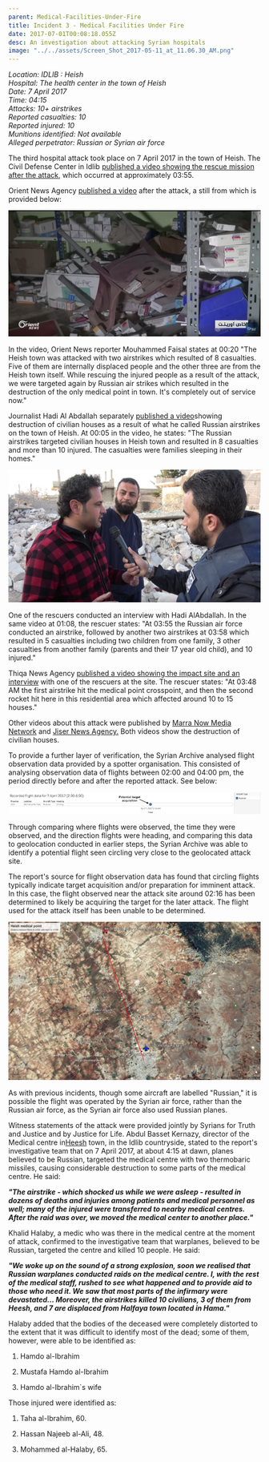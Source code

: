 ```yaml
---
parent: Medical-Facilities-Under-Fire
title: Incident 3 - Medical Facilities Under Fire
date: 2017-07-01T00:08:18.055Z
desc: An investigation about attacking Syrian hospitals
image: "../../assets/Screen_Shot_2017-05-11_at_11.06.30_AM.png"
---
```



*Location: IDLIB : Heish\
Hospital: The health center in the town of Heish\
Date: 7 April 2017\
Time: 04:15\
Attacks: 10+ airstrikes\
Reported casualties: 10\
Reported injured: 10\
Munitions identified: Not available\
Alleged perpetrator: Russian or Syrian air force*

The third hospital attack took place on 7 April 2017 in the town of Heish. The Civil Defense Center in Idlib [published a video showing the rescue mission after the attack](https://www.youtube.com/watch?v=pAkmte0DnAc), which occurred at approximately 03:55.

Orient News Agency [published a video](https://www.youtube.com/watch?v=fSTjk6ERLb0) after the attack, a still from which is provided below:

![Screen Shot 2017-05-11 at 11.06.30 AM.png](../../assets/Screen_Shot_2017-05-11_at_11.06.30_AM.png)

In the video, Orient News reporter Mouhammed Faisal states at 00:20 "The Heish town was attacked with two airstrikes which resulted of 8 casualties. Five of them are internally displaced people and the other three are from the Heish town itself. While rescuing the injured people as a result of the attack, we were targeted again by Russian air strikes which resulted in the destruction of the only medical point in town. It's completely out of service now."

Journalist Hadi Al Abdallah separately [published a video](https://www.youtube.com/watch?v=8q552FQXLNc)showing destruction of civilian houses as a result of what he called Russian airstrikes on the town of Heish. At 00:05 in the video, he states: "The Russian airstrikes targeted civilian houses in Heish town and resulted in 8 casualties and more than 10 injured. The casualties were families sleeping in their homes."

![heish2.png](../../assets/heish2.png)

One of the rescuers conducted an interview with Hadi AlAbdallah. In the same video at 01:08, the rescuer states: "At 03:55 the Russian air force conducted an airstrike, followed by another two airstrikes at 03:58 which resulted in 5 casualties including two children from one family, 3 other casualties from another family (parents and their 17 year old child), and 10 injured."

Thiqa News Agency [published a video showing the impact site and an interview](https://www.youtube.com/watch?v=Vag_LHW_jMQ) with one of the rescuers at the site. The rescuer states: "At 03:48 AM the first airstrike hit the medical point crosspoint, and then the second rocket hit here in this residential area which affected around 10 to 15 houses."

Other videos about this attack were published by [Marra Now Media Network](https://www.youtube.com/watch?v=tfMj49qh62k) and [Jiser News Agency.](https://www.youtube.com/watch?v=UvTob2rVDDA) Both videos show the destruction of civilian houses.

To provide a further layer of verification, the Syrian Archive analysed flight observation data provided by a spotter organisation. This consisted of analysing observation data of flights between 02:00 and 04:00 pm, the period directly before and after the reported attack. See below:

![workflow](../../assets/7_april_2017_with_arrows.width-800.png)

Through comparing where flights were observed, the time they were observed, and the direction flights were heading, and comparing this data to geolocation conducted in earlier steps, the Syrian Archive was able to identify a potential flight seen circling very close to the geolocated attack site.

The report's source for flight observation data has found that circling flights typically indicate target acquisition and/or preparation for imminent attack. In this case, the flight observed near the attack site around 02:16 has been determined to likely be acquiring the target for the later attack. The flight used for the attack itself has been unable to be determined.

![h3-hospital.jpg](../../assets/h3-hospital.jpg)

As with previous incidents, though some aircraft are labelled "Russian," it is possible the flight was operated by the Syrian air force, rather than the Russian air force, as the Syrian air force also used Russian planes.

Witness statements of the attack were provided jointly by Syrians for Truth and Justice and by Justice for Life. Abdul Basset Kernazy, director of the Medical centre in[Heesh](https://www.google.com.tr/maps/place/Hesh,+Syria/@35.5470319,36.6348981,2477m/data=!3m2!1e3!4b1!4m5!3m4!1s0x1524f67a394c7ecf:0x6196dd3aa455af04!8m2!3d35.5488997!4d36.6444758?hl=en) town, in the Idlib countryside, stated to the report's investigative team that on 7 April 2017, at about 4:15 at dawn, planes believed to be Russian, targeted the medical centre with two thermobaric missiles, causing considerable destruction to some parts of the medical centre. He said:

***"The airstrike - which shocked us while we were asleep - resulted in dozens of deaths and injuries among patients and medical personnel as well; many of the injured were transferred to nearby medical centres. After the raid was over, we moved the medical center to another place."***

Khalid Halaby, a medic who was there in the medical centre at the moment of attack, confirmed to the investigative team that warplanes, believed to be Russian, targeted the centre and killed 10 people. He said:

***"We woke up on the sound of a strong explosion, soon we realised that Russian warplanes conducted raids on the medical centre. I, with the rest of the medical staff, rushed to see what happened and to provide aid to those who need it. We saw that most parts of the infirmary were devastated... Moreover, the airstrikes killed 10 civilians, 3 of them from Heesh, and 7 are displaced from Halfaya town located in Hama."***

Halaby added that the bodies of the deceased were completely distorted to the extent that it was difficult to identify most of the dead; some of them, however, were able to be identified as:

1.  Hamdo al-Ibrahim

2.  Mustafa Hamdo al-Ibrahim

3.  Hamdo al-Ibrahim\`s wife

Those injured were identified as:

1.  Taha al-Ibrahim, 60.

2.  Hassan Najeeb al-Ali, 48.

3.  Mohammed al-Halaby, 65.
